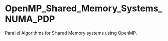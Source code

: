 # OpenMP_Shared_Memory_Systems_NUMA_PDP
Parallel Algorithms for Shared Memory systems using OpenMP.
